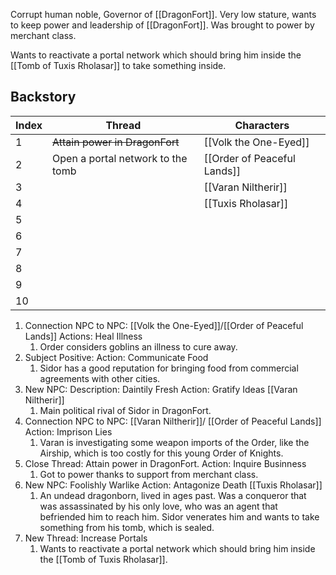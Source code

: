 Corrupt human noble, Governor of [[DragonFort]].
Very low stature, wants to keep power and leadership of [[DragonFort]].
Was brought to power by merchant class.

Wants to reactivate a portal network which should bring him inside the [[Tomb of Tuxis Rholasar]] to take something inside.

## Backstory
| Index | Thread                            | Characters                  |
| ----- | --------------------------------- | --------------------------- |
| 1     | ~~Attain power in DragonFort~~    | [[Volk the One-Eyed]]       |
| 2     | Open a portal network to the tomb | [[Order of Peaceful Lands]] |
| 3     |                                   | [[Varan Niltherir]]         |
| 4     |                                   | [[Tuxis Rholasar]]          |
| 5     |                                   |                             |
| 6     |                                   |                             |
| 7     |                                   |                             |
| 8     |                                   |                             |
| 9     |                                   |                             |
| 10    |                                   |                             |

1. Connection NPC to NPC: [[Volk the One-Eyed]]/[[Order of Peaceful Lands]] Actions: Heal Illness
	1. Order considers goblins an illness to cure away.
2. Subject Positive: Action: Communicate Food
	1. Sidor has a good reputation for bringing food from commercial agreements with other cities. 
3. New NPC: Description: Daintily Fresh Action: Gratify Ideas [[Varan Niltherir]]
	1. Main political rival of Sidor in DragonFort.
4. Connection NPC to NPC: [[Varan Niltherir]]/ [[Order of Peaceful Lands]] Action: Imprison Lies
	1. Varan is investigating some weapon imports of the Order, like the Airship, which is too costly for this young Order of Knights.
5. Close Thread: Attain power in DragonFort. Action: Inquire Businness
	1. Got to power thanks to support from merchant class.
6. New NPC: Foolishly Warlike Action: Antagonize Death [[Tuxis Rholasar]]
	1. An undead dragonborn, lived in ages past. Was a conqueror that was assassinated by his only love, who was an agent that befriended him to reach him. Sidor venerates him and wants to take something from his tomb, which is sealed.
7. New Thread: Increase Portals
	1. Wants to reactivate a portal network which should bring him inside the [[Tomb of Tuxis Rholasar]].